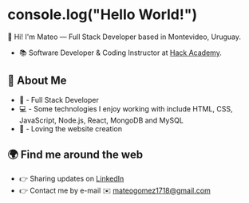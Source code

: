 # console.log("Hello World!")

👋 Hi! I'm Mateo — Full Stack Developer based in Montevideo, Uruguay.

- 📚 Software Developer & Coding Instructor at [Hack Academy](https://ha.dev/).

## 🚀 About Me
- 💪 - Full Stack Developer
- 💻 - Some technologies I enjoy working with include HTML, CSS, JavaScript, Node.js, React, MongoDB and MySQL
- 🎨 - Loving the website creation

## 🌍 Find me around the web 
- 👉 Sharing updates on [LinkedIn](https://www.linkedin.com/in/mateo-g%C3%B3mez-mello/)
- 👉 Contact me by e-mail ✉️ mateogomez1718@gmail.com
